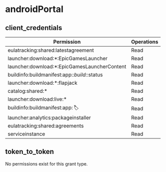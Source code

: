 # androidPortal

## client_credentials
| Permission | Operations |
| - | - |
| eulatracking:shared:latestagreement | Read |
| launcher:download:*:EpicGamesLauncher | Read |
| launcher:download:*:EpicGamesLauncherContent | Read |
| buildinfo:buildmanifest:app:*:build:*:status | Read |
| launcher:download:*:flapjack | Read |
| catalog:shared:* | Read |
| launcher:download:live:* | Read |
| buildinfo:buildmanifest:app:*:label:* | Read |
| launcher:analytics:packageinstaller | Read |
| eulatracking:shared:agreements | Read |
| serviceinstance | Read |

## token_to_token
No permissions exist for this grant type.